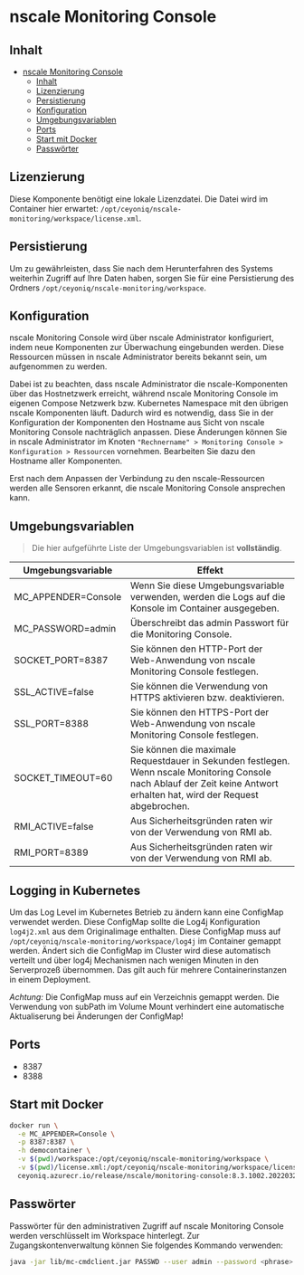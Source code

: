 # nscale Monitoring Console

## Inhalt

- [nscale Monitoring Console](#nscale-monitoring-console)
  - [Inhalt](#inhalt)
  - [Lizenzierung](#lizenzierung)
  - [Persistierung](#persistierung)
  - [Konfiguration](#konfiguration)
  - [Umgebungsvariablen](#umgebungsvariablen)
  - [Ports](#ports)
  - [Start mit Docker](#start-mit-docker)
  - [Passwörter](#passwörter)

## Lizenzierung

Diese Komponente benötigt eine lokale Lizenzdatei.
Die Datei wird im Container hier erwartet: `/opt/ceyoniq/nscale-monitoring/workspace/license.xml`.

## Persistierung

Um zu gewährleisten, dass Sie nach dem Herunterfahren des Systems weiterhin Zugriff auf Ihre Daten haben, sorgen Sie für eine Persistierung des Ordners
`/opt/ceyoniq/nscale-monitoring/workspace`.

## Konfiguration

nscale Monitoring Console wird über nscale Administrator konfiguriert, indem neue Komponenten zur Überwachung eingebunden werden.
Diese Ressourcen müssen in nscale Administrator bereits bekannt sein, um aufgenommen zu werden.

Dabei ist zu beachten, dass nscale Administrator die nscale-Komponenten über das Hostnetzwerk erreicht, während nscale Monitoring Console im eigenen Compose Netzwerk bzw. Kubernetes Namespace mit den übrigen nscale Komponenten läuft.
Dadurch wird es notwendig, dass Sie in der Konfiguration der Komponenten den Hostname aus Sicht von nscale Monitoring Console nachträglich anpassen.
Diese Änderungen können Sie in nscale Administrator im Knoten `"Rechnername" > Monitoring Console > Konfiguration > Ressourcen` vornehmen.
Bearbeiten Sie dazu den Hostname aller Komponenten.

Erst nach dem Anpassen der Verbindung zu den nscale-Ressourcen werden alle Sensoren erkannt, die nscale Monitoring Console ansprechen kann.

## Umgebungsvariablen

>Die hier aufgeführte Liste der Umgebungsvariablen ist **vollständig**.

|Umgebungsvariable | Effekt |
|---|---|
|MC_APPENDER=Console | Wenn Sie diese Umgebungsvariable verwenden, werden die Logs auf die Konsole im Container ausgegeben. |
|MC_PASSWORD=admin | Überschreibt das admin Passwort für die Monitoring Console. |
|SOCKET_PORT=8387|Sie können den HTTP-Port der Web-Anwendung von nscale Monitoring Console festlegen.|
|SSL_ACTIVE=false|Sie können die Verwendung von HTTPS aktivieren bzw. deaktivieren.|
|SSL_PORT=8388|Sie können den HTTPS-Port der Web-Anwendung von nscale Monitoring Console festlegen.|
|SOCKET_TIMEOUT=60|Sie können die maximale Requestdauer in Sekunden festlegen. Wenn nscale Monitoring Console nach Ablauf der Zeit keine Antwort erhalten hat, wird der Request abgebrochen. |
|RMI_ACTIVE=false| Aus Sicherheitsgründen raten wir von der Verwendung von RMI ab. |
|RMI_PORT=8389| Aus Sicherheitsgründen raten wir von der Verwendung von RMI ab. |

## Logging in Kubernetes

Um das Log Level im Kubernetes Betrieb zu ändern kann eine ConfigMap verwendet werden. Diese ConfigMap sollte die Log4j 
Konfiguration ```log4j2.xml``` aus dem Originalimage enthalten. 
Diese ConfigMap muss auf ```/opt/ceyoniq/nscale-monitoring/workspace/log4j``` im Container gemappt werden.
Ändert sich die ConfigMap im Cluster wird diese automatisch verteilt und über log4j Mechanismen nach wenigen Minuten in den
Serverprozeß übernommen. Das gilt auch für mehrere Containerinstanzen in einem Deployment.

*Achtung:* Die ConfigMap muss auf ein Verzeichnis gemappt werden. Die Verwendung von subPath im Volume Mount verhindert eine automatische Aktualiserung bei Änderungen der ConfigMap!

## Ports

- 8387
- 8388

## Start mit Docker

```bash
docker run \
  -e MC_APPENDER=Console \
  -p 8387:8387 \
  -h democontainer \
  -v $(pwd)/workspace:/opt/ceyoniq/nscale-monitoring/workspace \
  -v $(pwd)/license.xml:/opt/ceyoniq/nscale-monitoring/workspace/license.xml \
  ceyoniq.azurecr.io/release/nscale/monitoring-console:8.3.1002.2022032114.337936011449
```

## Passwörter

Passwörter für den administrativen Zugriff auf nscale Monitoring Console werden verschlüsselt im Workspace hinterlegt.
Zur Zugangskontenverwaltung können Sie folgendes Kommando verwenden:

```bash
java -jar lib/mc-cmdclient.jar PASSWD --user admin --password <phrase> 
```
